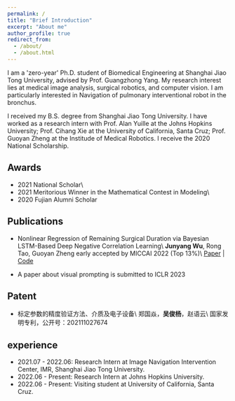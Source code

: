 ```yaml
---
permalink: /
title: "Brief Introduction"
excerpt: "About me"
author_profile: true
redirect_from: 
  - /about/
  - /about.html
---
```


I am a 'zero-year' Ph.D. student of Biomedical Engineering at Shanghai Jiao Tong University, advised by Prof. Guangzhong Yang. My research interest lies at medical image analysis, surgical robotics, and computer vision. I am particularly interested in Navigation of pulmonary interventional robot in the bronchus. 

I received my B.S. degree from Shanghai Jiao Tong University. I have worked as a research intern with Prof. Alan Yuille at the Johns Hopkins University; Prof. Cihang Xie at the University of California, Santa Cruz; Prof. Guoyan Zheng at the Institude of Medical Robotics. I receive the 2020 National Scholarship.


## Awards
* 2021 National Scholar\\
* 2021 Meritorious Winner in the Mathematical Contest in Modeling\\
* 2020 Fujian Alumni Scholar

## Publications
* Nonlinear Regression of Remaining Surgical Duration via Bayesian LSTM-Based Deep Negative Correlation Learning\\
  **Junyang Wu**, Rong Tao, Guoyan Zheng
  early accepted by MICCAI 2022 (Top 13%)\\
  [Paper](https://link.springer.com/chapter/10.1007/978-3-031-16449-1_40) | [Code](https://github.com/jywu511/BD-Net)

* A paper about visual prompting is submitted to ICLR 2023

## Patent
* 标定参数的精度验证方法、介质及电子设备\\
  郑国焱，**吴俊杨**，赵语云\\
  国家发明专利，公开号：202111027674


## experience
* 2021.07 - 2022.06: Research Intern at Image Navigation Intervention Center, IMR, Shanghai Jiao Tong University.
* 2022.06 - Present: Research Intern at Johns Hopkins University.
* 2022.06 - Present: Visiting student at University of California, Santa Cruz.
